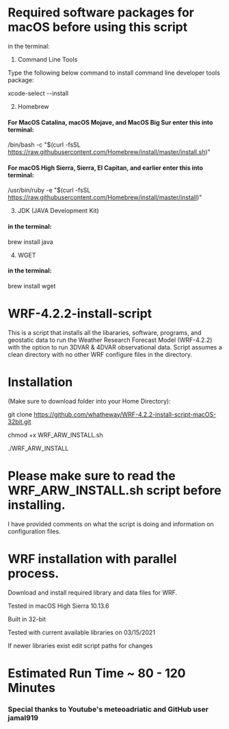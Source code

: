 # Required software packages for macOS before using this script
in the terminal:

1. Command Line Tools

Type the following below command to install command line developer tools package:

xcode-select --install
 
 
 
2. Homebrew

#### For MacOS Catalina, macOS Mojave, and MacOS Big Sur enter this into terminal:

/bin/bash -c "$(curl -fsSL https://raw.githubusercontent.com/Homebrew/install/master/install.sh)"

#### For macOS High Sierra, Sierra, El Capitan, and earlier enter this into terminal:

/usr/bin/ruby -e "$(curl -fsSL https://raw.githubusercontent.com/Homebrew/install/master/install)"
 
 
 
3. JDK (JAVA Development Kit) 

#### in the terminal:

brew install java

  
  
  
4. WGET

#### in the terminal:

brew install wget

 
 
 
 

# WRF-4.2.2-install-script
This is a script that installs all the libararies, software, programs, and geostatic data to run the Weather Research Forecast Model (WRF-4.2.2) with the option to run 3DVAR & 4DVAR observational data. Script assumes a clean directory with no other WRF configure files in the directory.

# Installation 
(Make sure to download folder into your Home Directory):

git clone https://github.com/whatheway/WRF-4.2.2-install-script-macOS-32bit.git

chmod +x WRF_ARW_INSTALL.sh

./WRF_ARW_INSTALL

# Please make sure to read the WRF_ARW_INSTALL.sh script before installing.  
I have provided comments on what the script is doing and information on configuration files.


# WRF installation with parallel process.

Download and install required library and data files for WRF.

Tested in macOS High Sierra 10.13.6

Built in 32-bit

Tested with current available libraries on 03/15/2021

If newer libraries exist edit script paths for changes

# Estimated Run Time ~ 80 - 120 Minutes
### Special thanks to  Youtube's meteoadriatic and GitHub user jamal919
